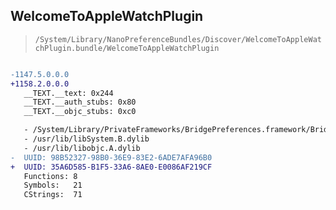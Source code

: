 ## WelcomeToAppleWatchPlugin

> `/System/Library/NanoPreferenceBundles/Discover/WelcomeToAppleWatchPlugin.bundle/WelcomeToAppleWatchPlugin`

```diff

-1147.5.0.0.0
+1158.2.0.0.0
   __TEXT.__text: 0x244
   __TEXT.__auth_stubs: 0x80
   __TEXT.__objc_stubs: 0xc0

   - /System/Library/PrivateFrameworks/BridgePreferences.framework/BridgePreferences
   - /usr/lib/libSystem.B.dylib
   - /usr/lib/libobjc.A.dylib
-  UUID: 98B52327-98B0-36E9-83E2-6ADE7AFA96B0
+  UUID: 35A6D585-B1F5-33A6-8AE0-E0086AF219CF
   Functions: 8
   Symbols:   21
   CStrings:  71

```
